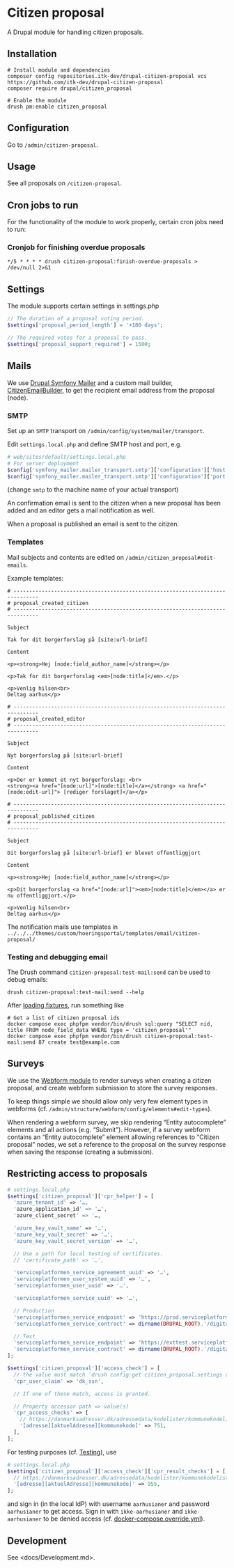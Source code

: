 # Citizen proposal

A Drupal module for handling citizen proposals.

## Installation

```shell
# Install module and dependencies
composer config repositories.itk-dev/drupal-citizen-proposal vcs https://github.com/itk-dev/drupal-citizen-proposal
composer require drupal/citizen_proposal

# Enable the module
drush pm:enable citizen_proposal
```

## Configuration

Go to `/admin/citizen-proposal`.

## Usage

See all proposals on `/citizen-proposal`.

## Cron jobs to run

For the functionality of the module to work properly, certain cron jobs need to run:

### Cronjob for finishing overdue proposals

```shell
*/5 * * * * drush citizen-proposal:finish-overdue-proposals > /dev/null 2>&1
```

## Settings

The module supports certain settings in settings.php

```php
// The duration of a proposal voting period.
$settings['proposal_period_length'] = '+180 days';

// The required votes for a proposal to pass.
$settings['proposal_support_required'] = 1500;
```

## Mails

We use [Drupal Symfony Mailer](https://www.drupal.org/project/symfony_mailer) and a custom mail builder,
[CitizenEmailBuilder](src/Plugin/EmailBuilder/CitizenEmailBuilder.php), to get the recipient email address from the
proposal (node).

### SMTP

Set up an `SMTP` transport on `/admin/config/system/mailer/transport`.

Edit `settings.local.php` and define SMTP host and port, e.g.

```php
# web/sites/default/settings.local.php
# For server deployment
$config['symfony_mailer.mailer_transport.smtp']['configuration']['host'] = 'host.docker.internal';
$config['symfony_mailer.mailer_transport.smtp']['configuration']['port'] = '25';
```

(change `smtp` to the machine name of your actual transport)

An confirmation email is sent to the citizen when a new proposal has been added and an editor gets a mail notification
as well.

When a proposal is published an email is sent to the citizen.

### Templates

Mail subjects and contents are edited on `/admin/citizen_proposal#edit-emails`.

Example templates:

```text
# ------------------------------------------------------------------------------
# proposal_created_citizen
# ------------------------------------------------------------------------------

Subject

Tak for dit borgerforslag på [site:url-brief]

Content

<p><strong>Hej [node:field_author_name]</strong></p>

<p>Tak for dit borgerforslag <em>[node:title]</em>.</p>

<p>Venlig hilsen<br>
Deltag aarhus</p>

# ------------------------------------------------------------------------------
# proposal_created_editor
# ------------------------------------------------------------------------------

Subject

Nyt borgerforslag på [site:url-brief]

Content

<p>Der er kommet et nyt borgerforslag: <br>
<strong><a href="[node:url]">[node:title]</a></strong> <a href="[node:edit-url]"> [rediger forslaget]</a></p>

# ------------------------------------------------------------------------------
# proposal_published_citizen
# ------------------------------------------------------------------------------

Subject

Dit borgerforslag på [site:url-brief] er blevet offentliggjort

Content

<p><strong>Hej [node:field_author_name]</strong></p>

<p>Dit borgerforslag <a href="[node:url]"><em>[node:title]</em></a> er nu offentliggjort.</p>

<p>Venlig hilsen<br>
Deltag aarhus</p>
```

The notification mails use templates in
`../../../themes/custom/hoeringsportal/templates/email/citizen-proposal/`

### Testing and debugging email

The Drush command `citizen-proposal:test-mail:send` can be used to debug emails:

```shell
drush citizen-proposal:test-mail:send --help
```

After [loading fixtures](../../../../documentation/localDevelopment.md), run something like

```shell
# Get a list of citizen proposal ids
docker compose exec phpfpm vendor/bin/drush sql:query "SELECT nid, title FROM node_field_data WHERE type = 'citizen_proposal'"
docker compose exec phpfpm vendor/bin/drush citizen-proposal:test-mail:send 87 create test@example.com
```

## Surveys

We use the [Webform module](https://www.drupal.org/project/webform) to render
surveys when creating a citizen proposal, and create webform submission to store
the survey responses.

To keep things simple we should allow only very few element types in webforms
(cf. `/admin/structure/webform/config/elements#edit-types`).

When rendering a webform survey, we skip rendering “Entity autocomplete”
elements and all actions (e.g. “Submit”). However, if a survey webform contains
an “Entity autocomplete” element allowing references to “Citizen proposal”
nodes, we set a reference to the proposal on the survey response when saving the
response (creating a submission).

## Restricting access to proposals

```php
# settings.local.php
$settings['citizen_proposal']['cpr_helper'] = [
  'azure_tenant_id' => '…,
  'azure_application_id' => '…',
  'azure_client_secret' => '…,

  'azure_key_vault_name' => '…',
  'azure_key_vault_secret' => '…',
  'azure_key_vault_secret_version' => '…',

  // Use a path for local testing of certificates.
  // 'certificate_path' => '…',

  'serviceplatformen_service_agreement_uuid' => '…',
  'serviceplatformen_user_system_uuid' => '…',
  'serviceplatformen_user_uuid' => '…',

  'serviceplatformen_service_uuid' => '…',

  // Production
  'serviceplatformen_service_endpoint' => 'https://prod.serviceplatformen.dk/service/CPR/PersonBaseDataExtended/5',
  'serviceplatformen_service_contract' => dirname(DRUPAL_ROOT).'/digitaliseringskataloget.dk/sf1520_4.0/PersonBaseDataExtendedService/wsdl/context/PersonBaseDataExtendedService.wsdl',

  // Test
  'serviceplatformen_service_endpoint' => 'https://exttest.serviceplatformen.dk/service/CPR/PersonBaseDataExtended/5',
  'serviceplatformen_service_contract' => dirname(DRUPAL_ROOT).'/digitaliseringskataloget.dk/sf1520_4.0/PersonBaseDataExtendedService/wsdl/context/PersonBaseDataExtendedService.wsdl',
];

$settings['citizen_proposal']['access_check'] = [
  // the value must match `drush config:get citizen_proposal.settings user_uuid_claim`
  'cpr_user_claim' => 'dk_ssn',

  // If one of these match, access is granted.

  // Property accessor path => value(s)
  'cpr_access_checks' => [
    // https://danmarksadresser.dk/adressedata/kodelister/kommunekodeliste
    '[adresse][aktuelAdresse][kommunekode]' => 751,
  ],
];
```

For testing purposes (cf. [Testing](../../../../documentation/Testing.md)), use

```php
# settings.local.php
$settings['citizen_proposal']['access_check']['cpr_result_checks'] = [
  // https://danmarksadresser.dk/adressedata/kodelister/kommunekodeliste
  '[adresse][aktuelAdresse][kommunekode]' => 955,
];
```

and sign in (in the local IdP) with username `aarhusianer` and password
`aarhusianer` to get access. Sign in with `ikke-aarhusianer` and
`ikke-aarhusianer` to be denied access (cf.
[docker-compose.override.yml](../../../../docker-compose.override.yml)).

## Development

See <docs/Development.md>.
